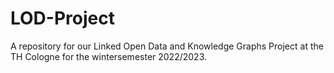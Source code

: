 # LOD-Project
A repository for our Linked Open Data and Knowledge Graphs Project at the TH Cologne for the wintersemester 2022/2023.
